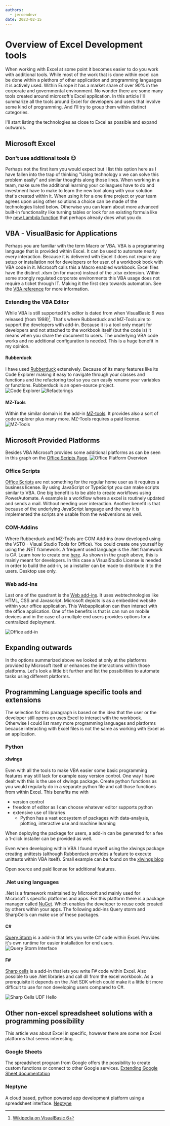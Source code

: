 ```yaml
---
authors:
  - jeroendevr
date: 2023-02-15
---
```


# Overview of Excel Development tools

When working with Excel at some point it becomes easier to do you work with additional tools. While most of the work that is done within excel can be done within a plethora of other application and programming languages it is actively used. Within Europe it has a market share of over 90% in the corporate and governmental environment. No wonder there are some many tools created around microsoft's Excel application. In this article I'll summarize all the tools around Excel for developers and users that involve some kind of programming. And I'll try to group them within distinct categories. 

I'll start listing the technologies as close to Excel as possible and expand outwards.

## Microsoft Excel
### Don't use additional tools 😉
Perhaps not the first item you would expect but I list this option here as I have fallen into the trap of thinking "Using technology x we can solve this problem easily" and similar thoughts along those lines. When working in a team, make sure the additional learning your colleagues have to do and investment have to make to learn the new tool along with your solution that's created within it. When using it for a one time project or your team agrees upon using other solutions a choice can be made of the technologies listed below. Otherwise you can learn about more advanced built-in functionality like turning tables or look for an existing formula like the [new Lambda function](https://support.microsoft.com/en-us/office/lambda-function-bd212d27-1cd1-4321-a34a-ccbf254b8b67) that perhaps already does what you do. 

## VBA - VisualBasic for Applications
Perhaps you are familiar with the term Macro or VBA. VBA is a programming language that is provided within Excel. It can be used to automate nearly every interaction. Because it is delivered with Excel it does not require any setup or installation not for developers or for user.  of a workbook book with VBA code in it. Microsoft calls this a Macro enabled workbook. Excel files have the distinct .xlsm (m for macro) instead of the .xlsx extension. Within some strongly regulated corporate environments this VBA usage does not require a ticket through IT. Making it the first step towards automation. 
See the [VBA reference](https://learn.microsoft.com/en-us/office/vba/) for more information.

### Extending the VBA Editor
While VBA is still supported it's editor is dated from when VisualBasic 6 was released (from 1998)[^1]. That's where Rubberduck and MZ-Tools aim to support the developers with add-in. Because it is a tool only meant for developers and not attached to the workbook itself (but the code is) it means when you share the document to users. The underlying VBA code works and no additional configuration is needed. This is a huge benefit in my opinion. 


#### Rubberduck
 I have used [Rubberduck](https://rubberduckvba.com) extensively. Because of its many features like its Code Explorer making it easy to navigate through your classes and functions and the refactoring tool so you can easily rename your variables or functions. Rubberduck is an open-source project.  
![Code Explorer](../../img/rd_code-explorer-highlight.png)
![Refactorings](../../img/rd_refactorings-highlight.png)


#### MZ-Tools
Within the similar domain is the add-in [MZ-tools](https://www.mztools.com). It provides also a sort of code explorer plus many more. MZ-Tools requires a paid license. 
![MZ-Tools](../../img/mztools8vba_original.png)

## Microsoft Provided Platforms 
Besides VBA Microsoft provides some additional platforms as can be seen in this graph on the [Office Scripts Page](https://learn.microsoft.com/en-us/office/dev/scripts/resources/add-ins-differences).
![Office Platform Overview](../../img/ms_office-programmability-diagram.png)

### Office Scripts
[Office Scripts](https://learn.microsoft.com/en-us/office/dev/scripts/overview/excel) are not something for the regular home user as it requires a business license. By using JavaScript or TypeScript you can make scripts similar to VBA. One big benefit is to be able to create workflows using PowerAutomate. A example is a workflow where a excel is routinely updated and sends a mail. Without needing user interaction. Another benefit is that because of the underlying JavaScript language and the way it is implemented the scripts are usable from the webversions as well. 

### COM-Addins 
Where Rubberduck and MZ-Tools are COM Add-ins (now developed using the VSTO - Visual Studio Tools for Office). You could create one yourself by using the .NET framework. A frequent used language is the .Net framework is C#. Learn how to create one [here](https://learn.microsoft.com/en-us/visualstudio/vsto/create-vsto-add-ins-for-office-by-using-visual-studio?view=vs-2022). As shown in the graph above, this is mainly meant for developers. In this case a VisualStudio License is needed in order to build the add-in, so a installer can be made to distribute it to the users. Desktop use only.

### Web add-ins 
Last one of the quadrant is the [Web add-ins](https://learn.microsoft.com/en-us/office/dev/add-ins/). It uses webtechnologies like HTML, CSS and Javascript. Microsoft depicts is as a embedded website within your office application. This Webapplication can then interact with the office application. One of the benefits is that is can run on mobile devices and in the case of a multiple end users provides options for a centralized deployment. 

![Office add-in](../../img/ms_addins-overview.png)

## Expanding outwards
In the options summarized above we looked at only at the platforms provided by Microsoft itself or enhances the interactions within those platforms. Let's look a little bit further and list the possibilities to automate tasks using different platforms. 

## Programming Language specific tools and extensions
The selection for this paragraph is based on the idea that the user or the developer still opens en uses Excel to interact with the workbook. Otherwise I could list many more programming languages and platforms because interacting with Excel files is not the same as working with Excel as an application. 


### Python
#### xlwings
Even with all the tools to make VBA easier some basic programming features may still lack for example easy version control. One way I have dealt with this is the use of xlwings package. Create python functions as you would regularly do in a separate python file and call those functions from within Excel. This benefits me with 
- version control
- freedom of editor as I can choose whatever editor supports python
- extensive use of libraries
  - Python has a vast ecosystem of packages with data-analysis, plotting, interactive use and machine learning

When deploying the package for users, a add-in can be generated for a fee a 1-click installer can be provided as well. 

Even when developing within VBA I found myself using the xlwings package creating unittests (although Rubberduck provides a feature to execute unittests within VBA itself). Small example can be found on the [xlwings blog](https://www.xlwings.org/blog/unittests-for-microsoft-excel)

Open source and paid license for additional features. 

### .Net using languages
.Net is a framework maintained by Microsoft and mainly used for Microsoft`s specific platforms and apps. For this platform there is a package manager called [NuGet](https://www.nuget.org). Which enables the developer to reuse code created by others within your apps. The following add-ins Query storm and SharpCells can make use of these packages. 

#### C#
[Query Storm](https://querystorm.com) is a add-in that lets you write C# code within Excel. Provides it's own runtime for easier installation for end users. 
![Query Storm Interface](../../img/cs_querying.gif)

#### F#
[Sharp cells](https://www.sharpcells.com) is a add-in that lets you write F# code within Excel. Also possible to use .Net libraries and call dll from the excel workbook. As a prerequisite it depends on the .Net SDK which could make it a little bit more difficult to use for non developing users compared to C#.

![Sharp Cells UDF Hello](../../img/sc_udf_hello.gif)


## Other non-excel spreadsheet solutions with a programming possibility
This article was about Excel in specific, however there are some non Excel platforms that seems interesting. 
### Google Sheets
The spreadsheet program from Google offers the possibility to create custom functions or connect to other Google services. [Extending Google Sheet documentation](https://developers.google.com/apps-script/guides/sheets)

### Neptyne
A cloud based, python powered app development platform using a spreadsheet interface. [Neptyne](https://www.neptyne.com)



[^1]: [Wikipedia on VisualBasic 6](https://en.wikipedia.org/wiki/Visual_Basic_(classic))